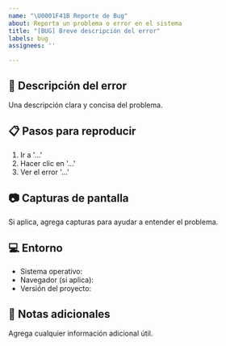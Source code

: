 ```yaml
---
name: "\U0001F41B Reporte de Bug"
about: Reporta un problema o error en el sistema
title: "[BUG] Breve descripción del error"
labels: bug
assignees: ''

---
```


## 🐞 Descripción del error
Una descripción clara y concisa del problema.

## 📋 Pasos para reproducir
1. Ir a '...'
2. Hacer clic en '...'
3. Ver el error '...'

## 📷 Capturas de pantalla
Si aplica, agrega capturas para ayudar a entender el problema.

## 💻 Entorno
- Sistema operativo:
- Navegador (si aplica):
- Versión del proyecto:

## 📝 Notas adicionales
Agrega cualquier información adicional útil.
